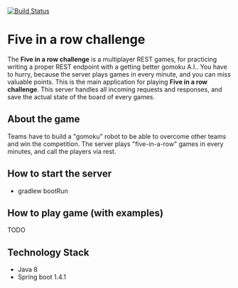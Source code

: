[![Build Status](https://travis-ci.org/zeldan/five-in-a-row-challenge.svg?branch=master)](https://travis-ci.org/zeldan/five-in-a-row-challenge)

Five in a row challenge
=======================
The **Five in a row challenge** is a multiplayer REST games, for practicing writing a proper REST endpoint with a getting better gomoku A.I.. 
You have to hurry, because the server plays games in every minute, and you can miss valuable points.
This is the main application for playing **Five in a row challenge**.
This server handles all incoming requests and responses, and save the actual state of the board of every games.

## About the game
Teams have to build a "gomoku" robot to be able to overcome other teams and win the competition.
The server plays "five-in-a-row" games in every minutes, and call the players via rest.

## How to start the server
- gradlew bootRun

## How to play game (with examples)
TODO

## Technology Stack
- Java 8
- Spring boot 1.4.1
